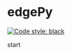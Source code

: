# edgePy
[![Code style: black](https://img.shields.io/badge/code%20style-black-000000.svg)](https://github.com/psf/black)

start
